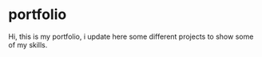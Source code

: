 # portfolio
Hi, this is my portfolio, i update here some different projects to show some of my skills.
